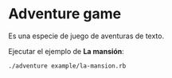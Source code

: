 
# Adventure game

Es una especie de juego de aventuras de texto.

Ejecutar el ejemplo de **La mansión**:
```
./adventure example/la-mansion.rb
```
